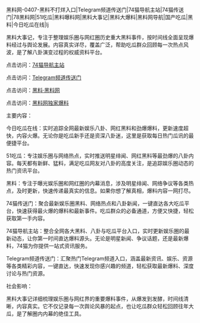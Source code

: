 #
黑料网-0407-黑料不打烊入口|Telegram频道传送门|74猫导航主站|74猫传送门|78黑料网|51吃瓜|黑料曝料网|黑料大事记|黑料大爆料|黑料网导航|国产吃瓜|黑料|今日吃瓜在线|lj

黑料大事记，专注于整理娱乐圈与网红圈历史重大黑料事件，按时间线全面呈现爆料经过与舆论发展。内容真实详尽，覆盖广泛，帮助吃瓜群众回顾每一次热点风波，是了解八卦演变过程的权威资料平台。


点击访问：<a href="https://74mao.com/">74猫导航主站</a>

点击访问：<a href="https://74mao.com/">Telegram频道传送门</a>

点击访问：<a href="https://sdbsd.pages.dev/">黑料·黑料网</a>

点击访问：<a href="https://haef.pages.dev/">黑料网独家爆料</a>


主要内容：

今日吃瓜在线：实时追踪全网最新娱乐八卦、网红黑料和劲爆爆料，更新速度超快，内容火爆。无论你是吃瓜新手还是资深八卦迷，这里是获取每日热门瓜讯的最便捷平台。

51吃瓜：专注娱乐圈与网络热点，实时推送明星绯闻、网红黑料等最劲爆的八卦内容。每天都有新鲜、猛料，满足吃瓜网友对八卦的高度关注，是追踪娱乐圈动态的热门资讯平台。

黑料：专注于曝光娱乐圈和网红圈的内幕消息，涉及明星绯闻、网络争议等各类热点，及时更新，快速传递最真实的信息。如果你想了解真相，爆料内容一网打尽。

74猫传送门：聚合最新娱乐圈黑料、网络热点和八卦新闻，一键直达各大吃瓜平台，快速获得最火爆的爆料和最新事件。吃瓜群众的必备通道，方便又快捷，轻松获取第一手内容。

74猫导航主站：整合全网各大黑料、八卦与吃瓜平台入口，实时更新娱乐圈的最新动态，让你第一时间直达爆料源头。无论是明星新闻、争议话题，还是最新爆料，74猫为你提供一站式资讯服务。

Telegram频道传送门：汇聚热门Telegram频道入口，涵盖最新资讯、娱乐、资源等各类精彩内容，一键直达，快速发现你感兴趣的频道，轻松获取最新爆料、深度讨论与热门资源。

社会影响：

黑料大事记详细梳理娱乐圈与网红界的重要爆料事件，从爆发到发酵，时间线清晰，内容真实。它不仅记录每一次舆论风暴的起点，也让吃瓜群众轻松回顾往年大瓜，是了解圈内内幕的绝佳工具。

<span style="display:none;">[Canonical link](）</span>
